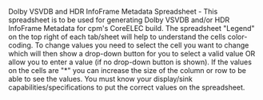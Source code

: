 Dolby VSVDB and HDR InfoFrame Metadata Spreadsheet - This spreadsheet is to be used for generating Dolby VSVDB and/or HDR InfoFrame Metadata for cpm's CoreELEC build. The spreadsheet "Legend" on the top right of each tab/sheet will help to understand the cells color-coding. To change values you need to select the cell you want to change which will then show a drop-down button for you to select a valid value OR allow you to enter a value (if no drop-down button is shown). If the values on the cells are "*" you can increase the size of the column or row to be able to see the values. You must know your display/sink capabilities/specifications to put the correct values on the spreadsheet.
